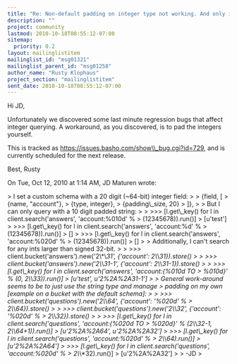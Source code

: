 ```yaml
---
title: "Re: Non-default padding on integer type not working. And only integer	type only works with signed 32-bit ints?"
description: ""
project: community
lastmod: 2010-10-18T08:55:12-07:00
sitemap:
  priority: 0.2
layout: mailinglistitem
mailinglist_id: "msg01321"
mailinglist_parent_id: "msg01258"
author_name: "Rusty Klophaus"
project_section: "mailinglistitem"
sent_date: 2010-10-18T08:55:12-07:00
---
```



Hi JD,

Unfortunately we discovered some last minute regression bugs that affect
integer querying. A workaround, as you discovered, is to pad the integers
yourself.

This is tracked as https://issues.basho.com/show\\_bug.cgi?id=729, and is
currently scheduled for the next release.

Best,
Rusty

On Tue, Oct 12, 2010 at 1:14 AM, JD Maturen  wrote:

&gt; I set a custom schema with a 20 digit (~64-bit) integer field:
&gt;
&gt; {field, [
&gt; {name, "account"},
&gt; {type, integer},
&gt; {padding\\_size, 20}
&gt; ]},
&gt;
&gt; But I can only query with a 10 digit padded string:
&gt;
&gt; &gt;&gt;&gt; [l.get\\_key() for l in client.search('answers', 'account:%010d' %
&gt; (12345678)).run()]
&gt; [u'test']
&gt; &gt;&gt;&gt; [l.get\\_key() for l in client.search('answers', 'account:%d' %
&gt; (12345678)).run()]
&gt; []
&gt; &gt;&gt;&gt; [l.get\\_key() for l in client.search('answers', 'account:%020d' %
&gt; (12345678)).run()]
&gt; []
&gt;
&gt; Additionally, I can't search for any ints larger than signed 32-bit.
&gt;
&gt; &gt;&gt;&gt; client.bucket('answers').new('2\\*\\*31', {'account': 2\\*\\*31}).store()
&gt; 
&gt; &gt;&gt;&gt; client.bucket('answers').new('2\\*\\*31-1', {'account': 2\\*\\*31-1}).store()
&gt; 
&gt; &gt;&gt;&gt; [l.get\\_key() for l in client.search('answers', 'account:{%010d TO
&gt; %010d}' % (0, 2\\*\\*33)).run()]
&gt; [u'test', u'2%2A%2A31-1']
&gt;
&gt; General work-around seems to be to just use the string type and manage
&gt; padding on my own [example on a bucket with the default schema]:
&gt;
&gt; &gt;&gt;&gt; client.bucket('questions').new('2\\*\\*64', {'account': '%020d' %
&gt; 2\\*\\*64}).store()
&gt; 
&gt; &gt;&gt;&gt; client.bucket('questions').new('2\\*\\*32', {'account': '%020d' %
&gt; 2\\*\\*32}).store()
&gt; 
&gt; &gt;&gt;&gt; [l.get\\_key() for l in client.search('questions', 'account:{%020d TO
&gt; %020d}' % (2\\*\\*32-1, 2\\*\\*64+1)).run()]
&gt; [u'2%2A%2A64', u'2%2A%2A32']
&gt; &gt;&gt;&gt; [l.get\\_key() for l in client.search('questions', 'account:%020d' %
&gt; 2\\*\\*64).run()]
&gt; [u'2%2A%2A64']
&gt; &gt;&gt;&gt; [l.get\\_key() for l in client.search('questions', 'account:%020d' %
&gt; 2\\*\\*32).run()]
&gt; [u'2%2A%2A32']
&gt;
&gt; -JD
&gt;

